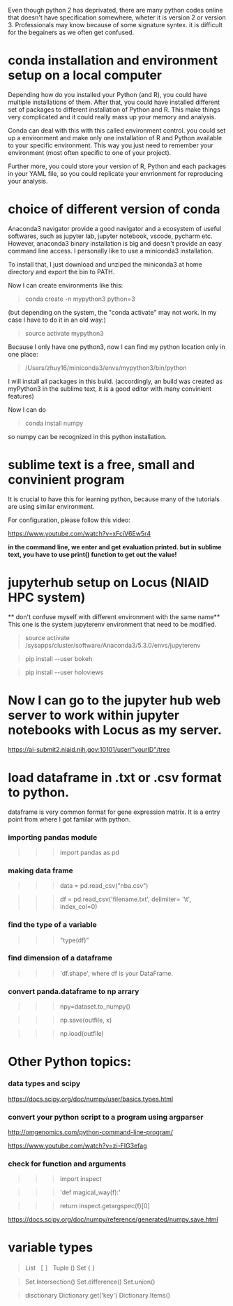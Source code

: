 Even though python 2 has deprivated, there are many python codes online that doesn't have specification somewhere, wheter it is version 2 or version 3. Professionals may know because of some signature syntex. it is difficult for the begainers as we often get confused. 

# conda installation and environment setup on a local computer

Depending how do you installed your Python (and R), you could have multiple installations of them. After that, you could have installed different set of packages to different installation of Python and R. This make things very complicated and it could really mass up your memory and analysis. 

Conda can deal with this with this called environment control. you could set up a environment and make only one installation of R and Python available to your specific environment. This way you just need to remember your environment (most often specific to one of your project).

Further more, you could store your version of R, Python and each packages in your YAML file, so you could replicate your envrionment for reproducing your analysis. 

# choice of different version of conda
Anaconda3 navigator provide a good navigator and a ecosystem of useful softwares, such as jupyter lab, jupyter notebook, vscode, pycharm etc. However, anaconda3 binary installation is big and doesn't provide an easy command line access. I personally like to use a miniconda3 installation. 

To install that, I just download and unziped the miniconda3 at home directory and export the bin to PATH. 

Now I can create environments like this:

> conda create -n mypython3 python=3

(but depending on the system, the "conda activate" may not work. In my case I have to do it in an old way:)

> source activate mypython3 

Because I only have one python3, now I can find my python location only in one place:

> /Users/zhuy16/miniconda3/envs/mypython3/bin/python

I will install all packages in this build.
(accordingly, an build was created as myPython3 in the sublime text, it is a good editor with many convinient features)

Now I can do 

> conda install numpy

so numpy can be recognized in this python installation. 

# sublime text is a free, small and convinient program 

It is crucial to have this for learning python, because many of the tutorials are using similar environment. 

For configuration, please follow this video:

https://www.youtube.com/watch?v=xFciV6Ew5r4

**in the command line, we enter and get evaluation printed. but in sublime text, you have to use print() function to get out the value!**

# jupyterhub setup on Locus (NIAID HPC system)

** don't confuse myself with different environment with the same name** 
This one is the system jupyterenv environment that need to be modified. 

>source activate /sysapps/cluster/software/Anaconda3/5.3.0/envs/jupyterenv

>pip install --user bokeh 

>pip install --user holoviews

# Now I can go to the jupyter hub web server to work within jupyter notebooks with Locus as my server. 

 https://ai-submit2.niaid.nih.gov:10101/user/"yourID"/tree
 
# load dataframe in .txt or .csv format to python. 

dataframe is very common format for gene expression matrix. It is a entry point from where I got familar with python.

### importing pandas module
>>> import pandas as pd
   
### making data frame
>>> data = pd.read_csv("nba.csv") 

>>> df = pd.read_csv('filename.txt', delimiter= '\t', index_col=0)

### find the type of a variable
>>> "type(df)"

### find dimension of a dataframe
>>> 'df.shape', where df is your DataFrame.

### convert panda.dataframe to np arrary
>>> npy=dataset.to_numpy()

>>> np.save(outfile, x)

>>> np.load(outfile)

# Other Python topics:

### data types and scipy

https://docs.scipy.org/doc/numpy/user/basics.types.html

### convert your python script to a program using argparser

http://omgenomics.com/python-command-line-program/

https://www.youtube.com/watch?v=zi-FIG3efag

### check for function and arguments 
>>> import inspect

>>> 'def magical_way(f):'

>>> return inspect.getargspec(f)[0]

https://docs.scipy.org/doc/numpy/reference/generated/numpy.save.html

# variable types

>List ［ ］
>Tuple ()
>Set { }

>Set.Intersection()
>Set.difference()
>Set.union()

> disctionary
>Dictionary.get('key')
>Dictionary.Items()
